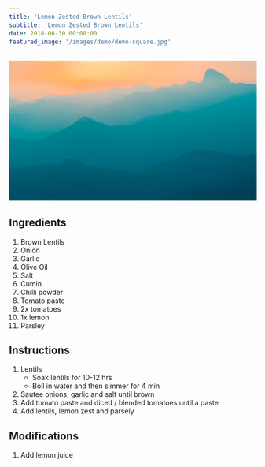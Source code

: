 ```yaml
---
title: 'Lemon Zested Brown Lentils'
subtitle: 'Lemon Zested Brown Lentils'
date: 2018-06-30 00:00:00
featured_image: '/images/demo/demo-square.jpg'
---
```


![](/images/demo/demo-landscape.jpg)

## Ingredients

1. Brown Lentils
1. Onion
1. Garlic
1. Olive Oil
1. Salt
1. Cumin
1. Chilli powder
1. Tomato paste
1. 2x tomatoes
1. 1x lemon
1. Parsley

## Instructions 

1. Lentils
   * Soak lentils for 10-12 hrs
   * Boil in water and then simmer for 4 min
1. Sautee onions, garlic and salt until brown
1. Add tomato paste and diced / blended tomatoes until a paste
1. Add lentils, lemon zest and parsely


## Modifications

1. Add lemon juice